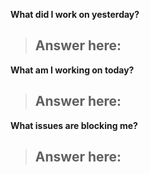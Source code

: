 **What did I work on yesterday?**

> ## Answer here:

**What am I working on today?**

> ## Answer here:

**What issues are blocking me?**

> ## Answer here:

